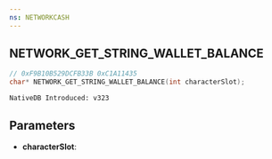 ```yaml
---
ns: NETWORKCASH
---
```

## NETWORK_GET_STRING_WALLET_BALANCE

```c
// 0xF9B10B529DCFB33B 0xC1A11435
char* NETWORK_GET_STRING_WALLET_BALANCE(int characterSlot);
```

```
NativeDB Introduced: v323
```

## Parameters
* **characterSlot**:
